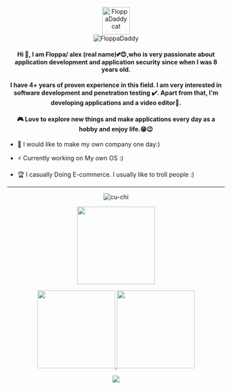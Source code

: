 <p align="center">
  <img src="https://cdn.discordapp.com/avatars/930421193012568074/ce275f1157ff40c2383ab87addb8bec5.png?size=1024" width="64" height="64" alt="FloppaDaddy cat"/><br/>
  <img src="https://komarev.com/ghpvc/?username=FloppaDaddy&label=Profile%20views&color=0e75b6&style=flat" alt="FloppaDaddy" />
</p>

<h4 align="center">Hi 👋, I am Floppa/ alex (real name)💕😊,who is very passionate about application development and application security since when I was 8 years old. </h4>

<h4 align="center">I have 4+ years of proven experience in this field. I am very interested in software development and penetration testing ✔️. Apart from that, I'm developing applications and a video editor📸.</h4>

<h4 align="center">🎮 Love to explore new things and make applications every day as a hobby and enjoy life.😁😉</h4>


- 🎯 I would like to make my own company one day:)

- ⚡ Currently working on My own OS :)

- 🏆 I casually Doing E-commerce. I usually like to troll people :)

<hr/>

<p align="center"> <img src="https://discord.c99.nl/widget/theme-3/930421193012568074.png" alt="cu-chi" /> </p>
<p align="center"> <img height="180em" src="http://github-readme-streak-stats.herokuapp.com?user=floppadaddy&theme=dark&hide_border=true&dates=DDDADA50&background=DDDDDD10&fire=1FBFDD&ring=1FBFDD&currStreakLabel=1FBFDD&stroke=DDDADA50"/> </p>

<p align="center">
  <a href="https://github.com/floppadaddy">
    <img height="180em" src="https://github-readme-stats-eight-theta.vercel.app/api?username=floppadaddy&show_icons=true&theme=dark&include_all_commits=true&count_private=true&hide_border=true"/>
    <img height="180em" src="https://github-readme-stats-eight-theta.vercel.app/api/top-langs/?username=floppadaddy&layout=compact&langs_count=8&theme=dark&hide_border=true"/>
  </a>
</p>

<p align="center">
  <img src="https://count.getloli.com/get/@floppadaddy?theme=rule34" />
</p>
